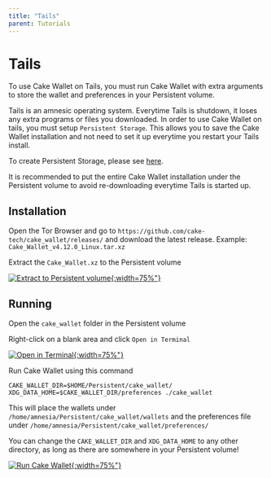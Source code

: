 ```yaml
---
title: "Tails"
parent: Tutorials
---
```


# Tails

To use Cake Wallet on Tails, you must run Cake Wallet with extra arguments to store the wallet and preferences in your Persistent volume.

Tails is an amnesic operating system. Everytime Tails is shutdown, it loses any extra programs or files you downloaded. In order to use Cake Wallet on tails, you must setup `Persistent Storage`. This allows you to save the Cake Wallet installation and not need to set it up everytime you restart your Tails install.

To create Persistent Storage, please see [here](https://tails.net/doc/persistent_storage/create/index.en.html).

It is recommended to put the entire Cake Wallet installation under the Persistent volume to avoid re-downloading everytime Tails is started up.

## Installation

Open the Tor Browser and go to `https://github.com/cake-tech/cake_wallet/releases/` and download the latest release. Example: `Cake_Wallet_v4.12.0_Linux.tar.xz`

Extract the `Cake_Wallet.xz` to the Persistent volume

[![Extract to Persistent volume](./image1.png){:width=75%"}](./image1.png)

## Running

Open the `cake_wallet` folder in the Persistent volume

Right-click on a blank area and click `Open in Terminal`

[![Open in Terminal](./image2.png){:width=75%"}](./image2.png)

Run Cake Wallet using this command

`CAKE_WALLET_DIR=$HOME/Persistent/cake_wallet/ XDG_DATA_HOME=$CAKE_WALLET_DIR/preferences ./cake_wallet`

This will place the wallets under `/home/amnesia/Persistent/cake_wallet/wallets` and the preferences file under `/home/amnesia/Persistent/cake_wallet/preferences/`

You can change the `CAKE_WALLET_DIR` and `XDG_DATA_HOME` to any other directory, as long as there are somewhere in your Persistent volume!

[![Run Cake Wallet](./image3.png){:width=75%"}](./image3.png)
